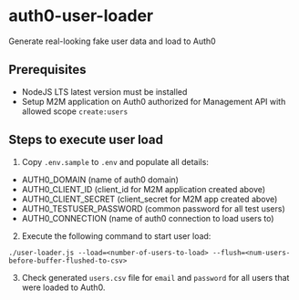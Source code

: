 # auth0-user-loader
Generate real-looking fake user data and load to Auth0

## Prerequisites
- NodeJS LTS latest version must be installed
- Setup M2M application on Auth0 authorized for Management API with allowed scope `create:users`

## Steps to execute user load
1. Copy `.env.sample` to `.env` and populate all details:
- AUTH0_DOMAIN (name of auth0 domain)
- AUTH0_CLIENT_ID (client_id for M2M application created above)
- AUTH0_CLIENT_SECRET (client_secret for M2M app created above)
- AUTH0_TESTUSER_PASSWORD (common password for all test users)
- AUTH0_CONNECTION (name of auth0 connection to load users to)

2. Execute the following command to start user load:

`./user-loader.js --load=<number-of-users-to-load> --flush=<num-users-before-buffer-flushed-to-csv>`

3. Check generated `users.csv` file for `email` and `password` for all users that were loaded to Auth0.

